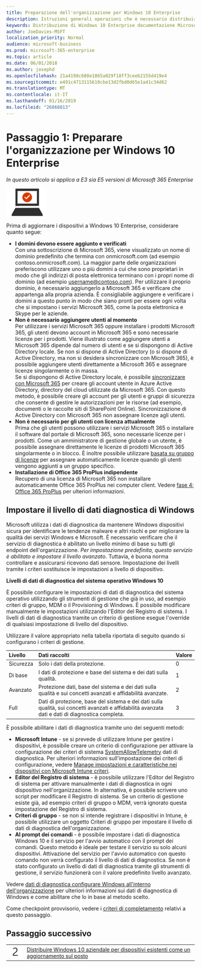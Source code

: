 ```yaml
---
title: Preparazione dell'organizzazione per Windows 10 Enterprise
description: Istruzioni generali operazioni che è necessario distribuire Enterprise 10 Windows su PC come parte di Microsoft 365 Enterprise.
keywords: Distribuzione di Windows 10 Enterprise documentazione Microsoft 365 Microsoft 365 Microsoft 365 Enterprise
author: JoeDavies-MSFT
localization_priority: Normal
audience: microsoft-business
ms.prod: microsoft-365-enterprise
ms.topic: article
ms.date: 06/01/2018
ms.author: josephd
ms.openlocfilehash: 21a4198c688e1865a029f18ff3ceeb2155d419e4
ms.sourcegitcommit: e491c4713115610cbe13d2fbd0d65e1a41c34d62
ms.translationtype: MT
ms.contentlocale: it-IT
ms.lasthandoff: 01/16/2019
ms.locfileid: "26868813"
---
```

# <a name="step-1-prepare-your-organization-for-windows-10-enterprise"></a>Passaggio 1: Preparare l'organizzazione per Windows 10 Enterprise

*In questo articolo si applica a E3 sia E5 versioni di Microsoft 365 Enterprise*

![](./media/deploy-foundation-infrastructure/win10enterprise_icon-small.png)

Prima di aggiornare i dispositivi a Windows 10 Enterprise, considerare quanto segue:

- **I domini devono essere aggiunto e verificati** <br>Con una sottoscrizione di Microsoft 365, viene visualizzato un nome di dominio predefinito che termina con onmicrosoft.com (ad esempio contoso.onmicrosoft.com). La maggior parte delle organizzazioni preferiscono utilizzare uno o più domini a cui che sono proprietari in modo che gli indirizzi di posta elettronica terminano con i propri nome di dominio (ad esempio username@contoso.com). Per utilizzare il proprio dominio, è necessario aggiungerlo a Microsoft 365 e verificare che appartenga alla propria azienda. È consigliabile aggiungere e verificare i domini a questo punto in modo che siano pronti per essere ogni volta che si impostano i servizi Microsoft 365, come la posta elettronica e Skype per le aziende.
- **Non è necessario aggiungere utenti al momento** <br>Per utilizzare i servizi Microsoft 365 oppure installare i prodotti Microsoft 365, gli utenti devono account in Microsoft 365 e sono necessarie licenze per i prodotti. Viene illustrato come aggiungere utenti a Microsoft 365 dipende dal numero di utenti e se si dispongono di Active Directory locale. Se non si dispone di Active Directory (o si dispone di Active Directory, ma non si desidera sincronizzare con Microsoft 365), è possibile aggiungere utenti direttamente a Microsoft 365 e assegnare licenze singolarmente o in massa.<br>Se si dispongono di Active Directory locale, è possibile [sincronizzare con Microsoft 365](identity-azure-ad-connect-health.md) per creare gli account utente in Azure Active Directory, directory del cloud utilizzate da Microsoft 365. Con questo metodo, è possibile creare gli account per gli utenti e gruppi di sicurezza che consente di gestire le autorizzazioni per le risorse (ad esempio, documenti o le raccolte siti di SharePoint Online). Sincronizzazione di Active Directory con Microsoft 365 non assegnare licenze agli utenti.
- **Non è necessario per gli utenti con licenza attualmente** <br>Prima che gli utenti possono utilizzare i servizi Microsoft 365 o installare il software dal portale di Microsoft 365, sono necessarie licenze per i prodotti. Come un amministratore di gestione globale o un utente, è possibile assegnare direttamente le licenze di prodotti Microsoft 365 singolarmente o in blocco. È inoltre possibile utilizzare [basata su gruppo di licenze](identity-group-based-licensing.md) per assegnare automaticamente licenze quando gli utenti vengono aggiunti a un gruppo specifico. 
- **Installazione di Office 365 ProPlus indipendente** <br>Recupero di una licenza di Microsoft 365 non installare automaticamente Office 365 ProPlus nei computer client. Vedere [fase 4: Office 365 ProPlus](office365proplus-infrastructure.md) per ulteriori informazioni. 

## <a name="set-windows-diagnostics-data-level"></a>Impostare il livello di dati diagnostica di Windows

Microsoft utilizza i dati di diagnostica da mantenere Windows dispositivi sicura per identificare le tendenze malware e altri rischi e per migliorare la qualità dei servizi Windows e Microsoft. È necessario verificare che il servizio di diagnostica è abilitato un livello minimo di base su tutti gli endpoint dell'organizzazione. *Per impostazione predefinita, questo servizio è abilitato e impostare il livello avanzato.* Tuttavia, è buona norma controllare e assicurarsi ricevono dati sensore. Impostazione dei livelli tramite i criteri sostituisce le impostazioni a livello di dispositivo. 

**Livelli di dati di diagnostica del sistema operativo Windows 10**

È possibile configurare le impostazioni di dati di diagnostica del sistema operativo utilizzando gli strumenti di gestione che già in uso, ad esempio criteri di gruppo, MDM o il Provisioning di Windows. È possibile modificare manualmente le impostazioni utilizzando l'Editor del Registro di sistema. I livelli di dati di diagnostica tramite un criterio di gestione esegue l'override di qualsiasi impostazione di livello del dispositivo.

Utilizzare il valore appropriato nella tabella riportata di seguito quando si configurano i criteri di gestione.

| Livello | Dati raccolti | Valore |
|:--- |:--- |:--- |
| Sicurezza | Solo i dati della protezione. | 0 |
| Di base | I dati di protezione e base del sistema e dei dati sulla qualità. | 1 |
| Avanzato | Protezione dati, base del sistema e dei dati sulla qualità e sui concetti avanzati e affidabilità avanzate. | 2 |
| Full | Dati di protezione, base del sistema e dei dati sulla qualità, sui concetti avanzati e affidabilità avanzata dati e dati di diagnostica completa. | 3 |

È possibile abilitare i dati di diagnostica tramite uno dei seguenti metodi:

* **Microsoft Intune** - se si prevede di utilizzare Intune per gestire i dispositivi, è possibile creare un criterio di configurazione per attivare la configurazione dei criteri di sistema <a href="https://docs.microsoft.com/windows/client-management/mdm/policy-csp-system#system-allowtelemetry" target="blank">SystemAllowTelemetry</a> dati di diagnostica. Per ulteriori informazioni sull'impostazione dei criteri di configurazione, vedere [Manage impostazioni e caratteristiche nei dispositivi con Microsoft Intune criteri](https://aka.ms/intuneconfigpolicies).
* **Editor del Registro di sistema** - è possibile utilizzare l'Editor del Registro di sistema per attivare manualmente i dati di diagnostica in ogni dispositivo nell'organizzazione. In alternativa, è possibile scrivere uno script per modificare il Registro di sistema. Se un criterio di gestione esiste già, ad esempio criteri di gruppo o MDM, verrà ignorato questa impostazione del Registro di sistema.
* **Criteri di gruppo** - se non si intende registrare i dispositivi in Intune, è possibile utilizzare un oggetto Criteri di gruppo per impostare il livello di dati di diagnostica dell'organizzazione.
* **Al prompt dei comandi** - è possibile impostare i dati di diagnostica Windows 10 e il servizio per l'avvio automatico con il prompt dei comandi. Questo metodo è ideale per testare il servizio su solo alcuni dispositivi. Attivazione del servizio per l'avvio automatico con questo comando non verrà configurato il livello di dati di diagnostica. Se non è stato configurato un livello di dati di diagnostica tramite gli strumenti di gestione, il servizio funzionerà con il valore predefinito livello avanzato.

Vedere [dati di diagnostica configurare Windows all'interno dell'organizzazione](https://docs.microsoft.com/windows/configuration/configure-windows-diagnostic-data-in-your-organization) per ulteriori informazioni sui dati di diagnostica di Windows e come abilitare che lo in base al metodo scelto.

Come checkpoint provvisorio, vedere i [criteri di completamento](windows10-exit-criteria.md#crit-windows10-step1) relativi a questo passaggio.

## <a name="next-step"></a>Passaggio successivo

|||
|:-------|:-----|
|![](./media/stepnumbers/Step2.png)| [Distribuire Windows 10 aziendale per dispositivi esistenti come un aggiornamento sul posto](windows10-deploy-inplaceupgrade.md) |






